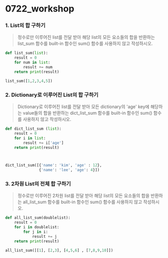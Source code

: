 # 0722_workshop

### 1. List의 합 구하기

> 정수로만 이루어진 list를 전달 받아 해당 list의 모든 요소들의 합을 반환하는 list_sum 함수를 built-in 함수인 sum() 함수를 사용하지 않고 작성하시오.

```python
def list_sum(list):
    result = 0
    for num in list:
        result += num
    return print(result)

list_sum([1,2,3,4,5])
```



### 2. Dictionary로 이루어진 List의 합 구하기

> Dictionary로 이루어진 list를 전달 받아 모든 dictionary의 'age' key에 해당하는 value들의 합을 반환하는 dict_list_sum 함수를 built-in 함수인 sum() 함수를 사용하지 않고 작성하시오.

```python
def dict_list_sum (list):
    result = 0
    for i in list:
        result += i['age'] 
    return print(result)



dict_list_sum([{'name': 'kim', 'age' : 12},
               {'name': 'lee', 'age': 4}])
```



### 3. 2차원 List의 전체 합 구하기

> 정수로만 이루어진 2차원 list를 전달 받아 해당 list의 모든 요소들의 합을 반환하는 all_list_sum 함수를 built-in 함수인 sum() 함수를 사용하지 않고 작성하시오.

```python
def all_list_sum(doublelist):
    result = 0
    for i in doublelist:
        for j in i:
            result += j
    return print(result)

all_list_sum([[1], [2,3], [4,5,6] , [7,8,9,10]])
```



